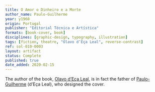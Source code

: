 ```yaml
---
title: O Amor o Dinheiro e a Morte
author_name: Paulo-Guilherme
year: y1960
origin: Portugal
publisher: "Editorial Técnica e Artística"
formats: [book-cover, book]
disciplines: [graphic-design, typography, illustration]
tags: [fiction, theatre, "Olavo d’Eça Leal", reverse-contrast]
ref: sol-010-0003
layout: artifact
status: Complete
published: true
date_added: 2020-02-15
---
```


The author of the book, <a class="text cat-link tag" href="/tags/Olavo%20d’Eça%20Leal/">Olavo d’Eça Leal</a>, is in fact the father of <a class="text cat-link author" href="/authors/Paulo-Guilherme/">Paulo-Guilherme</a> (d’Eça Leal), who designed the cover.
